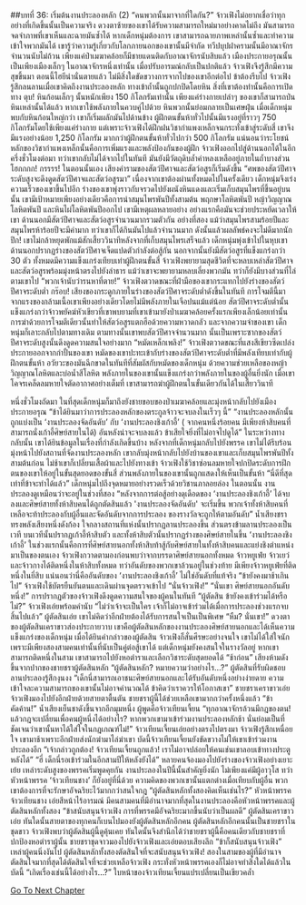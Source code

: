 ##บทที่ 36: เริ่มต้นงานประลองหลัก (2)
“คนพวกนั้นมาจากที่ใดกัน?” จ้าวเฟิงไม่อยากเชื่อว่าทุกอย่างที่เกิดขึ้นนั้นเป็นความจริง
ดวงตาซ้ายของเขาได้รับความสามารถใหม่มาอย่างคาดไม่ถึง มันสามารถจดจำภาพที่เขาเห็นและฉายมันซ้ำได้
หากเด็กหนุ่มต้องการ เขาสามารถฉายภาพเหล่านั้นซ้ำและทำความเข้าใจพวกมันได้ เขารู้ว่าความรู้เกี่ยวกับโลกภายนอกของเขานั้นมีจำกัด ทวีปบุปฝาครามนั้นมีอาณาจักรจำนวนนับไม่ถ้วน เพียงแค่ป่าเมฆาคล้อยก็มีชายแดนติดกับอาณาจักรนับสิบแล้ว เมืองประกายอรุณนั้นเป็นเพียงเมืองเล็กๆ ในอาณาจักรหนึ่งเท่านั้น
เมื่อปรับอารมณ์กลับเป็นปกติแล้ว จ้าวเฟิงจึงรู้สึกมีความสุขขึ้นมา ตอนนี้ไฮยีน่านั่นตายแล้ว ไม่มีสิ่งใดขัดขวางการจากไปของเขาอีกต่อไป
ข้าต้องรีบไป จ้าวเฟิงรู้สึกลนลานเมื่อเขาคิดถึงงานประลองหลัก
ทางเข้าถ้ำนั้นถูกปกปิดโดยหิน สิ่งที่เขาต้องทำนั้นคือการเปิดทาง
ตุบ!
หินก้อนเล็กๆ นั้นหนักเพียง 150 กิโลกรัมเท่านั้น เพียงแค่ร่างกายเปล่าๆ ของเขาก็สามารถป่นหินเหล่านั้นได้แล้ว หากเขาใช้พลังภายในควบคู่ไปด้วย หินพวกนั้นย่อมกลายเป็นเศษฝุ่น
เมื่อเด็กหนุ่มพบกับหินก้อนใหญ่กว่า เขาก็เริ่มผลักมันไปด้านข้าง ผู้ฝึกตนขั้นห้าทั่วไปนั้นมีแรงอยู่ที่ราวๆ 750 กิโลกรัมโดยใช้เพียงแค่ร่างกาย แต่เพราะจ้าวเฟิงได้ฝึกฝนวิชากำแพงเหล็กจนกระทั่งเข้าสู่ระดับสี่ เขาจึงมีแรงอย่างน้อย 1,250 กิโลกรัม มากกว่าผู้ฝึกตนขั้นห้าทั่วไปกว่า 500 กิโลกรัม แน่นอนว่าระโยชน์หลักของวิชากำแพงเหล็กนั้นคือการเพิ่มแรงและพลังป้องกันของผู้ฝึก
จ้าวเฟิงออกไปสู่ด้านนอกได้ในอีกครึ่งชั่วโมงต่อมา ทว่าเขากลับไม่ได้จากไปในทันที มันยังมีวัตถุดิบล้ำค่าหลงเหลืออยู่ภายในถ้ำบางส่วน
โฮกกกก! กรรรร!
ในตอนนั้นเอง เสียงคำรามของสัตว์ปีศาจและสัตว์อสูรก็เริ่มดังขึ้น
“ศพของสัตว์ปีศาจระดับสูงจะดึงดูดสัตว์ปีศาจและสัตว์อสูรมา” เนื่องจากเขาต้องผ่านทั้งหมดไปในครั้งเดียว เด็กหนุ่มจึงเร่งความเร็วของเขาขึ้นไปอีก ร่างของเขาพุ่งราวกับจรวดไปยังผนังหินแดงและเริ่มเก็บสมุนไพรที่ขึ้นอยู่บนนั้น เขามีเป้าหมายเพียงอย่างเดียวคือการนำสมุนไพรพันปีทั้งสามต้น พฤกษาโลหิตพันปี หญ้าวิญญาณโลหิตพันปี และหินไผ่โลหิตพันปีออกไป
เขามีเหตุผลหลายอย่าง อย่างแรกคือมันจะช่วยประหยัดเวลาให้เขา ด้านนอกมีสัตว์ปีศาจและสัตว์อสูรจำนวนมากรวมตัวกัน อย่างที่สอง แม้ว่าสมุนไพรสามร้อยปีและสมุนไพรห้าร้อยปีจะมีค่ามาก ทว่าเขาก็ได้กินมันไปแล้วจำนวนมาก ดังนั้นแล้วผลลัพธ์คงจะไม่ดีมากนัก
ปึก!
เขาไม่กล้าหยุดพักแม้สักเสี้ยววินาทีหลังจากที่เก็บสมุนไพรเสร็จแล้ว
เด็กหนุ่มพุ่งเข้าไปในหุบเขา ด้านนอกปรากฏร่างของสัตว์ปีศาจเจ็ดแปดตัวกำลังต่อสู้กัน นอกจากนั้นยังมีสัตว์อสูรที่แข็งแกร่งกว่า 30 ตัว ทั้งหมดมีความแข็งแกร่งเทียบเท่าผู้ฝึกตนขั้นสี่ จ้าวเฟิงพยายามสุดชีวิตที่จะหลบเหล่าสัตว์ปีศาจและสัตว์อสูรพร้อมมุ่งหน้าตรงไปยังลำธาร
แม้ว่าเขาจะพยายามหลบเลี่ยงพวกมัน ทว่าก็ยังมีบางส่วนที่ไล่ตามเขาไป
“พวกเจ้านับว่ารนหาที่ตาย!” จ้าวเฟิงตวาดขณะที่ฝ่ามือของเขากระแทกไปยังร่างของสัตว์ปีศาจระดับต่ำ
กร๊อบ!
เสียงของกระดูกภายในร่างของสัตว์ปีศาจระดับต่ำดังขึ้นในทันที การโจมตีนี้มาจากแรงของกล้ามเนื้อเขาเพียงอย่างเดียวโดยไม่มีพลังภายในเจือปนแม้แต่น้อย สัตว์ปีศาจระดับต่ำนั้นแข็งแกร่งกว่าจ้าวพยัคฆ์หัวเขียวที่เขาพบยามที่เขาเข้ามายังป่าเมฆาคล้อยครั้งแรกเพียงเล็กน้อยเท่านั้น
การฆ่าด้วยการโจมตีเดียวนั้นทำให้สัตว์อสูรแตกฮือด้วยความหวาดกลัว และจากความจำของเขา เด็กหนุ่มก็เลาะกลับไปตามทางเดิม
ตามทางนั้นเขาพบสัตว์ปีศาจจำนวนมาก นั้นเป็นเพราะซากของสัตว์ปีศาจระดับสูงนั้นดึงดูดความสนใจอย่างมาก
“หมัดเหล็กเพลิง!” จ้าวเฟิงตวาดขณะที่แสงสีเขียวซีดเปล่งประกายออกจากกำปั้นของเขา หมัดของเขาปะทะเข้ากับร่างของสัตว์ปีศาจระดับต่ำที่มีพลังเทียบเท่ากับผู้ฝึกตนขั้นห้า อวัยวะของมันฉีกขาดในทันทีที่สัมผัสกับหมัดของเด็กหนุ่ม
ด้วยความช่วยเหลือของหญ้าวิญญาณโลหิตและบ่อน้ำสีโลหิต พลังภายในของเขานั้นแข็งแกร่งกว่าพลังภายในของผู้อื่นยิ่งนัก เมื่อเขาโคจรเคล็ดลมหายใจตัดอากาศอย่างเต็มที่ เขาสามารถฆ่าผู้ฝึกตนในขั้นเดียวกันได้ในเสี้ยววินาที

หนึ่งชั่วโมงถัดมา
ในที่สุดเด็กหนุ่มก็มาถึงยังชายขอบของป่าเมฆาคล้อยและมุ่งหน้ากลับไปยังเมืองประกายอรุณ
“ข้าได้ยินมาว่าการประลองหลักของตระกูลจ้าวจะจบลงในเร็วๆ นี้”
“งานประลองหลักนั้นถูกแบ่งเป็น ‘งานประลองจัดอันดับ’ กับ ‘งานประลองชิงเก้าอี้’ ( จากคนหนึ่งร้อยคน มีเพียงห้าสิบคนที่สามารถนั่งเก้าอี้ศิษย์สายในได้) อันหลังน่าจะจบลงแล้ว ข้าเสียใจยิ่งที่ไม่อาจไปดูได้”
ในระหว่างทางกลับนั้น เขาได้ยินข้อมูลในเรื่องที่กำลังเกิดขึ้นบ้าง หลังจากที่เด็กหนุ่มกลับไปยังพรรค เขาไม่ได้รีบร้อนมุ่งหน้าไปยังสถานที่จัดงานประลองหลัก เขากลับมุ่งหน้ากลับไปยังบ้านของเขาและเก็บสมุนไพรพันปีทั้งสามต้นก่อน
ไม่ช้าเขาก็เปลี่ยนเสื้อผ้าและไปยังทางเข้า จ้าวเฟิงใช้วิชาซ่อนลมหายใจปกปิดระดับการฝึกตนของเขาให้อยู่ในขั้นสุดยอดของขั้นสี่ ส่วนพลังภายในของเขานั้นถูกแสดงให้เห็นเป็นขั้นห้า
“นี่ดีที่สุดเท่าที่ข้าจะทำได้แล้ว” เด็กหนุ่มไปถึงจุดหมายอย่างรวดเร็วด้วยวิชานภาลอยล่อง
ในตอนนั้น งานประลองดูเหมือนว่าจะอยู่ในช่วงที่สอง
“หลังจากการต่อสู้อย่างดุเดือดของ ‘งานประลองชิงเก้าอี้’ ได้จบลงและศิษย์สายทั้งห้าสิบคนได้ถูกตัดสินแล้ว 'งานประลองจัดอันดับ' จะเริ่มขึ้น พวกเจ้าทั้งห้าสิบคนที่เหลือจะท้าประลองกับผู้อื่นและจัดอันดับจากการประลอง ของรางวัลจะถูกให้ตามอันดับ” น้ำเสียงชราทรงพลังเสียงหนึ่งดังก้อง
ใจกลางสถานที่แห่งนั้นปรากฏลานประลองขึ้น ส่วนตรงข้ามลานประลองเป็นเวที
บนเวทีนั้นปรากฏเก้าอี้ห้าสิบตัว และทั้งห้าสิบตัวนั้นปรากฏร่างของศิษย์สายในขึ้น
‘งานประลองชิงเก้าอี้’ ในช่วงแรกนั้นคือการที่ศิษย์สายนอกทั้งห้าสิบท้าสู้กับศิษย์สายในทั้งห้าสิบคนและแย่งชิงตำแหน่งมาเป็นของตนเอง จ้าวเฟิงกวาดตามองก่อนพบว่าจากบรรดาศิษย์สายนอกทั้งหมด จ้าวหยูเฟ่ย จ้าวเยว่ และจ้าวกางได้ติดหนึ่งในห้าสิบทั้งหมด
ทว่าอันดับของพวกเขาล้วนอยู่ในช่วงท้าย มีเพียงจ้าวหยูเฟ่ยที่ติดหนึ่งในยี่สิบ แน่นอนว่านี่คืออันดับของ ‘งานประลองชิงเก้าอี้’ ไม่ใช่อันดับที่แท้จริง
“ข้ายังคงมาช้าเกินไป” จ้าวเฟิงใช้บัตรยืนยันตนและเดินผ่านจุดตรวจเข้าไป
“นั่นจ้าวเฟิง!”
“นั่นเขา ศิษย์สายนอกอันดับหนึ่ง!” การปรากฏตัวของจ้าวเฟิงดึงดูดความสนใจของผู้คนในทันที
“ผู้ตัดสิน ข้ายังคงเข้าร่วมได้หรือไม่?” จ้าวเฟิงเอ่ยพร้อมคำนับ
“ไม่ว่าเจ้าจะเป็นใคร เจ้าก็ไม่อาจเข้าร่วมได้เมื่อการประลองช่วงแรกจบสิ้นไปแล้ว” ผู้ตัดสินเอ่ย เขาไม่คิดว่าอีกฝ่ายต้องได้รับการสนใจเป็นเป็นพิเศษ
“หืม? นั่นเขา!” ดวงตาของผู้ตัดสินเคราขาวส่องประกายวาบ
เขาคือผู้ตัดสินหลักของงานประลองศิษย์สายนอกและได้เห็นความแข็งแกร่งของเด็กหนุ่ม
เมื่อได้ยินคำกล่าวของผู้ตัดสิน จ้าวเฟิงก็สั่นศีรษะอย่างจนใจ เขาไม่ได้ใส่ใจนักเพราะมีเพียงสองสามคนเท่านั้นที่นับเป็นคู่ต่อสู้เขาได้ แต่เด็กหนุ่มยังคงสนใจในรางวัลอยู่ หากเขาสามารถติดหนึ่งในสาม เขาสามารถไปยังหอตำราและเลือกวิชาระดับสุดยอดได้
“ช้าก่อน” เสียงห้ามดังขึ้นจากปากของชายชราผู้ตัดสินหลัก
“ผู้ตัดสินหลัก? หมายความว่าอย่างไร…?” ผู้ตัดสินที่รับผิดชอบลานประลองรู้สึกงุนงง
“เด็กนี่สามารถเอาชนะศิษย์สายนอกและได้รับอันดับหนึ่งอย่างง่ายดาย ความเข้าใจละความสามารถของเขานั้นไม่อาจคำนวณได้ ข้าคิดว่าเราควรให้โอกาสเขา” ชายชราเคราขาวเอ่ย
จ้าวเฟิงมองไปยังอีกฝ่ายด้วยสายตาตื้นตัน ชายชราผู้นี้ได้ช่วยเหลือเขามากกว่าครั้งหนึ่งแล้ว
“ข้าคัดค้าน!” น้ำเสียงเย็นชาดังขึ้นจากอีกมุมหนึ่ง ผู้พูดคือจ้าวเทียนเจี้ยน
“ทุกอาณาจักรล้วนมีกฎของตน! แล้วกฎจะเปลี่ยนเพื่อคนผู้หนึ่งได้อย่างไร? หากพวกเขามาเข้าร่วมงานประลองหลักช้า นั่นย่อมเป็นที่ชัดเจนว่าเขานั้นหาได้ใส่ใจในกฎเกณฑ์ไม่!” จ้าวเทียนเจี้ยนเอ่ยอย่างตรงไปตรงมา
จ้าวเฟิงรู้สึกเหนื่อยใจ เขามาช้าเพราะอีกฝ่ายส่งนักฆ่ามาไล่ฆ่าเขา บัดนี้จ้าวเทียนเจี้ยนยังขัดขวางไม่ให้เขาเข้าร่วมงานประลองอีก
“เจ้ากล่าวถูกต้อง! จ้าวเทียนเจี้ยนถูกแล้ว! เราไม่อาจปล่อยให้คนเช่นเขาลอบเข้าทางประตูหลังได้”
“ฮี่ เด็กนี่รอเข้าร่วมในอีกสามปีให้หลังยังได้” หลายคนจ้องมองไปยังร่างของจ้าวเฟิงอย่างเยาะเย้ย
เหล่าระดับสูงของพรรคเริ่มพูดคุยกัน งานประลองในปีนี้นั้นสำคัญยิ่งนัก ไม่เพียงแค่มีผู้อาวุโส ทว่าหัวหน้าพรรค ‘จ้าวเทียนชาง’ ก็ยังอยู่ที่นี่ด้วย ความคิดของพวกเขานั้นแตกต่างเมื่อเทียบกับผู้อื่น พวกเขาต้องการที่จะรักษาอัจฉริยะไว้มากกว่าสนใจกฎ
“ผู้ตัดสินหลักทั้งสองคิดเห็นเช่นไร?” หัวหน้าพรรค จ้าวเทียนชาง เอ่ยสีหน้าไร้อารมณ์ มีคนสามคนที่มีอำนาจมากที่สุดในงานประลองคือหัวหน้าพรรคและผู้ตัดสินหลักทั้งสอง
“ข้าสนับสนุนจ้าวเฟิง การที่พรรคมีอัจฉริยะมากขึ้นนับว่าเป็นผลดี” ผู้ตัดสินเคราขาวเอ่ย ทันใดนั้นสายตาของทุกคนก็เบนไปมองยังผู้ตัดสินหลักอีกคน ผู้ตัดสินหลักอีกคนนั้นเป็นชายชราในชุดขาว
จ้าวเฟิงพบว่าผู้ตัดสินผู้นี้ดูคุ้นเคย ทันใดนั้นจึงสำนึกได้ว่าชายชราผู้นี้คือคนเดียวกับชายชราที่ปกป้องหอตำราผู้นั้น
ชายชราชุดจาวมองไปยังจ้าวเฟิงและเอ่ยตอบเสียงลึก
“ข้าก็สนับสนุนจ้าวเฟิง”
เหล่าผู้คนนิ่งงันไป ผู้ตัดสินหลักทั้งสองตัดสินใจที่จะสนับสนุนจ้าวเฟิง!
สองในสามของผู้ที่มีอำนาจตัดสินใจมากที่สุดได้ตัดสินใจที่จะช่วยเหลือจ้าวเฟิง กระทั่งหัวหน้าพรรคเองก็ไม่อาจทำสิ่งใดได้แล้วในบัดนี้
“เกิดเรื่องเช่นนี้ได้อย่างไร…?” ใบหน้าของจ้าวเทียนเจี้ยนแปรเปลี่ยนเป็นเขียวคล้ำ




[Go To Next Chapter]( ./37.md)